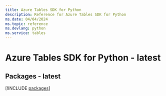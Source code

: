 ```yaml
---
title: Azure Tables SDK for Python
description: Reference for Azure Tables SDK for Python
ms.date: 04/04/2024
ms.topic: reference
ms.devlang: python
ms.service: tables
---
```

# Azure Tables SDK for Python - latest
## Packages - latest
[!INCLUDE [packages](tables-index.md)]